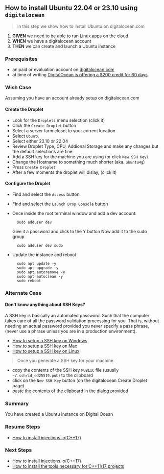 ## How to install Ubuntu 22.04 or 23.10 using `digitalocean`
> In this step we show how to install Ubuntu on digitalocean.com

 1. **GIVEN** we need to be able to run Linux apps on the cloud
 2. **WHEN** we have a digitalocean account  
 3. **THEN** we can create and launch a Ubuntu instance

### Prerequisites
- an paid or evaluation account on [digitalocean.com](https://www.digitalocean.com)
- at time of writing [DigitalOcean is offering a $200 credit for 60 days](https://www.digitalocean.com)

### Wish Case
Assuming you have an account already setup on digitalocean.com
#### Create the Droplet
- Look for the `Droplets` menu selection (click it)
- Click the `Create Droplet` button
- Select a server farm closet to your current location
- Select `Ubuntu`
- Select either 23.10 or 22.04
- Review Droplet Type, CPU, Addional Storage and make any changes but the default selections are fine
- Add a SSH key for the machine you are using (or click `New SSH Key`)
- Change the Hostname to something much shorter (aka. `ubuntu4g`)
- Press `Create Droplet`
- After a few moments the droplet will dislay, (click it)
#### Configure the Droplet
- Find and select the `Access` button
- Find and select the `Launch Drop Console` button 
- Once inside the root terminal window and add a dev account:

		sudo adduser dev

	Give it a password and click to the Y button
	Now add it to the sudo group

		sudo adduser dev sudo

- Update the instance and reboot

		sudo apt update -y
		sudo apt upgrade -y
		sudo apt autoremove -y
		sudo apt autoclean -y
		sudo reboot 
		
### Alternate Case
#### Don't know anything about SSH Keys?
A SSH key is basically an automated password. Such that the computer takes care of all the password validation processing for you. That is, without needing an actual password provided you never specify a pass phrase, (never use a phrase unless you are in a production environment).
- [How to setup a SSH key on Windows](https://www.youtube.com/watch?v=oAbYL3bktMA)
- [How to setup a SSH key on Mac](https://www.youtube.com/watch?v=a6tbQRNyfss)
- [How to setup a SSH key on Linux](https://www.youtube.com/watch?v=eUwOlc9HfZs)
> Once you generate a SSH key for your machine:
- copy the contents of the SSH key `PUBLIC` file (usually `~/.ssh/id_ed25519.pub`) to the clipboard
- click on the `New SSH Key` button (on the digitalocean Create Droplet page)
- paste the contents of the clipboard in the dialog provided

### Summary
You have created a Ubuntu instance on Digital Ocean

### Resume Steps

- [How to install injections.io(C++17)](https://github.com/perriera/injections)

### Next Steps

- [How to install injections.io(C++17)](https://github.com/perriera/injections)
- [How to install the tools necessary for C++11/17 projects](https://github.com/perriera/for_interfaces/blob/main/cpp/README.md)
